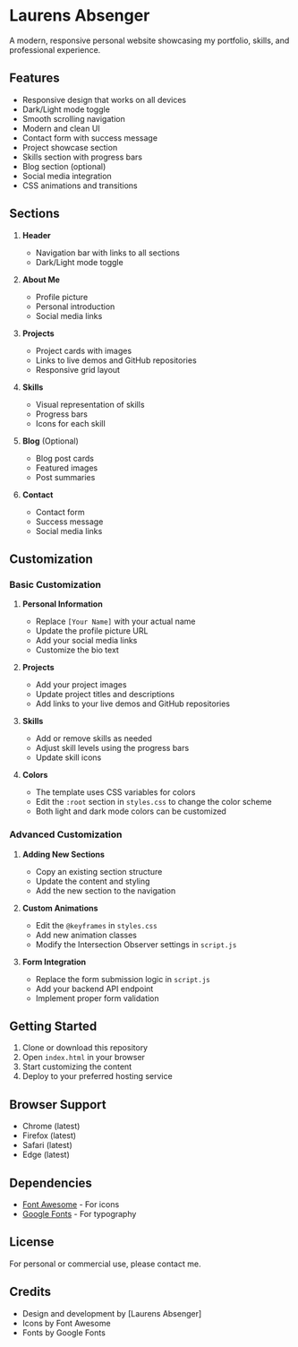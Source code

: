 # Laurens Absenger

A modern, responsive personal website showcasing my portfolio, skills, and professional experience.

## Features

- Responsive design that works on all devices
- Dark/Light mode toggle
- Smooth scrolling navigation
- Modern and clean UI
- Contact form with success message
- Project showcase section
- Skills section with progress bars
- Blog section (optional)
- Social media integration
- CSS animations and transitions

## Sections

1. **Header**
   - Navigation bar with links to all sections
   - Dark/Light mode toggle

2. **About Me**
   - Profile picture
   - Personal introduction
   - Social media links

3. **Projects**
   - Project cards with images
   - Links to live demos and GitHub repositories
   - Responsive grid layout

4. **Skills**
   - Visual representation of skills
   - Progress bars
   - Icons for each skill

5. **Blog** (Optional)
   - Blog post cards
   - Featured images
   - Post summaries

6. **Contact**
   - Contact form
   - Success message
   - Social media links

## Customization

### Basic Customization

1. **Personal Information**
   - Replace `[Your Name]` with your actual name
   - Update the profile picture URL
   - Add your social media links
   - Customize the bio text

2. **Projects**
   - Add your project images
   - Update project titles and descriptions
   - Add links to your live demos and GitHub repositories

3. **Skills**
   - Add or remove skills as needed
   - Adjust skill levels using the progress bars
   - Update skill icons

4. **Colors**
   - The template uses CSS variables for colors
   - Edit the `:root` section in `styles.css` to change the color scheme
   - Both light and dark mode colors can be customized

### Advanced Customization

1. **Adding New Sections**
   - Copy an existing section structure
   - Update the content and styling
   - Add the new section to the navigation

2. **Custom Animations**
   - Edit the `@keyframes` in `styles.css`
   - Add new animation classes
   - Modify the Intersection Observer settings in `script.js`

3. **Form Integration**
   - Replace the form submission logic in `script.js`
   - Add your backend API endpoint
   - Implement proper form validation

## Getting Started

1. Clone or download this repository
2. Open `index.html` in your browser
3. Start customizing the content
4. Deploy to your preferred hosting service

## Browser Support

- Chrome (latest)
- Firefox (latest)
- Safari (latest)
- Edge (latest)

## Dependencies

- [Font Awesome](https://fontawesome.com/) - For icons
- [Google Fonts](https://fonts.google.com/) - For typography

## License

For personal or commercial use, please contact me.

## Credits

- Design and development by [Laurens Absenger]
- Icons by Font Awesome
- Fonts by Google Fonts 